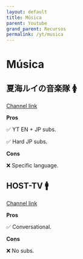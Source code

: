 ```yaml
---
layout: default
title: Música
parent: Youtube
grand_parent: Recursos
permalink: /yt/musica
---
```


# Música

## 夏海ルイの音楽隊 🚺

[Channel link](https://www.youtube.com/@RuiNatsumiMusic)

**Pros**

✅ YT EN + JP subs.

✅ Hard JP subs.

**Cons**

❌ Specific language.

## HOST-TV 🚹

[Channel link](https://www.youtube.com/@hosttvCH)

**Pros**

✅ Conversational.

**Cons**

❌ No subs.
